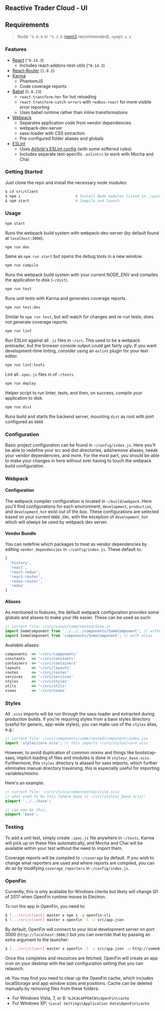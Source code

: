 ## Reactive Trader Cloud - UI

Requirements
------------

> Node `^4.0.0` or `^5.3.0` ([npm3](https://www.npmjs.com/package/npm3) recommended), `npm@3.x.x`

### Features

* [React](https://github.com/facebook/react) (`^0.14.3`)
  * Includes react-addons-test-utils (`^0.14.3`)
* [React-Router](https://github.com/rackt/react-router) (`1.0.2`)
* [Karma](https://github.com/karma-runner/karma)
  * PhantomJS
  * Code coverage reports
* [Babel](https://github.com/babel/babel) (`5.8.23`)
  * `react-transform-hmr` for hot reloading
  * `react-transform-catch-errors` with `redbox-react` for more visible error reporting
  * Uses babel runtime rather than inline transformations
* [Webpack](https://github.com/webpack/webpack)
  * Separates application code from vendor dependencies
  * webpack-dev-server
  * sass-loader with CSS extraction
  * Pre-configured folder aliases and globals
* [ESLint](http://eslint.org)
  * Uses [Airbnb's ESLint config](https://github.com/airbnb/javascript/tree/master/packages/eslint-config-airbnb) (with some softened rules)
  * Includes separate test-specific `.eslintrc` to work with Mocha and Chai

### Getting Started

Just clone the repo and install the necessary node modules:

```sh
$ cd src/client
$ npm i                         # Install Node modules listed in ./package.json (may take a while the first time)
$ npm start                     # Compile and launch
```

### Usage

```sh
npm start
```
Runs the webpack build system with webpack-dev-server (by default found at `localhost:3000`).

```sh
npm run dev
```
Same as `npm run start` but opens the debug tools in a new window.

```sh
npm run compile
```
Runs the webpack build system with your current NODE_ENV and compiles the application to disk (`~/dist`).

```sh
npm run test
```
Runs unit tests with Karma and generates coverage reports.

```sh
npm run test:dev
```
Similar to `npm run test`, but will watch for changes and re-run tests; does not generate coverage reports.

```sh
npm run lint
```
Run ESLint against all `.js` files in `~/src`. This used to be a webpack preloader, but the browser console output could get fairly ugly. If you want development-time linting, consider using an `eslint` plugin for your text editor.

```sh
npm run lint:tests
```
Lint all `.spec.js` files in of `~/tests`.

```sh
npm run deploy
```
Helper script to run linter, tests, and then, on success, compile your application to disk.

```sh
npm run dist
```
Runs build and starts the backend server, mounting `dist` as root with port configured as `8888`

### Configuration

Basic project configuration can be found in `~/config/index.js`. Here you'll be able to redefine your src and dist directories, add/remove aliases, tweak your vendor dependencies, and more. For the most part, you should be able to make your changes in here without ever having to touch the webpack build configuration.

### Webpack

#### Configuration
The webpack compiler configuration is located in `~/build/webpack`. Here you'll find configurations for each environment; `development`, `production`, and `development_hot` exist out of the box. These configurations are selected based on your current `NODE_ENV`, with the exception of `development_hot` which will _always_ be used by webpack dev server.

#### Vendor Bundle
You can redefine which packages to treat as vendor dependencies by editing `vendor_dependencies` in `~/config/index.js`. These default to:

```js
[
  'history',
  'react',
  'react-redux',
  'react-router',
  'redux-router',
  'redux'
]
```

#### Aliases
As mentioned in features, the default webpack configuration provides some globals and aliases to make your life easier. These can be used as such:

```js
// current file: ~/src/views/some/nested/View.js
import SomeComponent from '../../../components/SomeComponent'; // without alias
import SomeComponent from 'components/SomeComponent'; // with alias
```

Available aliases:
```js
components  => '~/src/components'
constants   => '~/src/constants'
containers  => '~/src/containers'
layouts     => '~/src/layouts'
routes      => '~/src/routes'
services    => '~/src/services'
styles      => '~/src/styles'
utils       => '~/src/utils'
views       => '~/src/views'
```

### Styles

All `.scss` imports will be run through the sass-loader and extracted during production builds. If you're requiring styles from a base styles directory (useful for generic, app-wide styles), you can make use of the `styles` alias, e.g.:

```js
// current file: ~/src/components/some/nested/component/index.jsx
import 'styles/core.scss'; // this imports ~/src/styles/core.scss
```


However, to avoid duplication of common mixins and things like bootstrap-sass, implicit loading of files and modules is done in `styles/_base.scss`.
Furthermore, this `styles` directory is aliased for sass imports, which further eliminates manual directory traversing; this is especially useful for importing variables/mixins.

Here's an example:

```scss
// current file: ~/src/styles/some/nested/style.scss
// what used to be this (where base is ~/src/styles/_base.scss):
@import '../../base';

// can now be this:
@import 'base';
```

### Testing

To add a unit test, simply create `.spec.js` file anywhere in `~/tests`. Karma will pick up on these files automatically, and Mocha and Chai will be available within your test without the need to import them.

Coverage reports will be compiled to `~/coverage` by default. If you wish to change what reporters are used and where reports are compiled, you can do so by modifying `coverage_reporters` in `~/config/index.js`.

### OpenFin

Currently, this is only available for Windows clients but likely will change Q1 of 2017 when OpenFin runtime moves to Electron.

To run the app in OpenFin, you need to:

```sh
$ [.../src/client] master ± npm i -g openfin-cli
$ [.../src/client] master ± openfin -l -c src/app.json
```

By default, OpenFin will connect to your local development server on port 3000 (`http://localhost:3000/`) but you can override that by passing an extra argument to the launcher:

```sh
$ [.../src/client] master ± openfin -l -c src/app.json -u http://somedomain.com
```

Once this completes and resources are fetched, OpenFin will create an app icon on your desktop with the last configuration setting that you can relaunch.

*nb* You may find you need to clear up the OpenFin cache, which includes localStorage and app window sizes and positions. Cache can be deleted manually by removing files from these folders:

 - For Windows Vista, 7, or 8: `%LOCALAPPDATA%\OpenFin\cache`
 - For Windows XP: `\Local Settings\Application Data\OpenFin\cache`
